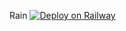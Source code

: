Rain
[![Deploy on Railway](https://railway.app/button.svg)](https://railway.app/new/template?template=https%3A%2F%2Fgithub.com%2FDanielSmithSudo1%2Ffirstfly)
